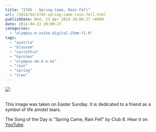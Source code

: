 ```yaml
---
title: "2745 - Spring Came, Rain Fell"
url: /2014/04/2745-spring-came-rain-fell.html
publishDate: Wed, 23 Apr 2014 18:00:27 +0000
date: 2014-04-23 20:00:27
categories: 
  - "olympus-m-zuiko-digital-25mm-f1-8"
tags: 
  - "austria"
  - "blossom"
  - "carinthia"
  - "karnten"
  - "olympus-om-d-e-m1"
  - "rain"
  - "spring"
  - "tree"
---
```

<div class="container">
<div class="center"><a target="_blank" href="https://d25zfm9zpd7gm5.cloudfront.net/1200x1200/2014/20140420_141731_lr.jpg"><img src="https://d25zfm9zpd7gm5.cloudfront.net/0600x0600/2014/20140420_141731_lr.jpg" /></a></div>
</div>
<br />

This image was taken on Easter Sunday. It is dedicated to a friend as a symbol of life amidst tears.

The Song of the Day is "Spring Came, Rain Fell" by Club 8. Hear it on <a href="https://www.youtube.com/watch?v=LSnFRhfPoz4" target="_blank">YouTube</a>.
